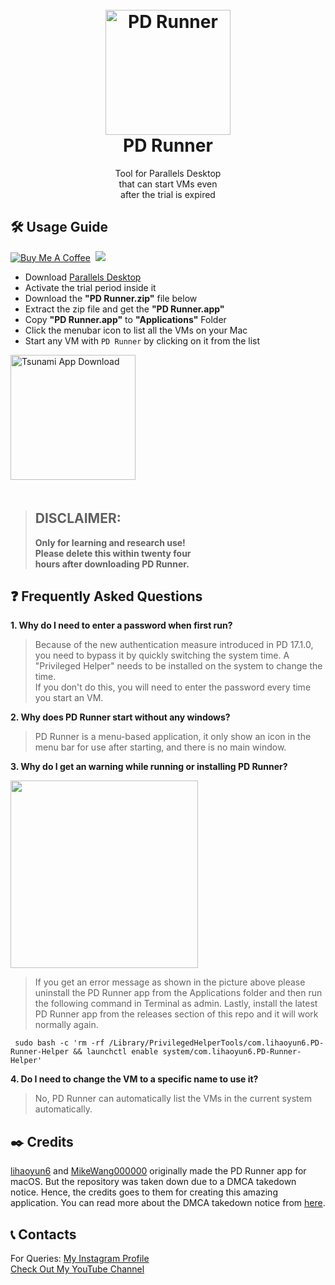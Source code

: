 <h1 align="center">
  <br>
  <a href="https://github.com/DopeSatan/PD-Runner">
  <img src="https://bit.ly/3PB8V85" width="200" height="200"
  alt="PD Runner">
  </a><br>
  PD Runner
  <br>
</h1>
 
<p align="center">Tool for Parallels Desktop<br>
  that can start VMs even<br>
  after the trial is expired</p>

## 🛠 Usage Guide
[![Buy Me A Coffee](https://img.shields.io/open-vsx/stars/redhat/java?color=D8B024&label=buy%20me%20a%20coffee&style=plastic)](https://www.buymeacoffee.com/utsanjan)‎ ‎
[![](https://img.shields.io/github/license/DopeSatan/PD-Runner?logoColor=red&style=plastic)](https://github.com/utsanjan/Tsunami-Bomber-Android/blob/main/LICENSE)‎ ‎ <br>
- Download [Parallels Desktop](https://www.parallels.com/eu/)
- Activate the trial period inside it
- Download the **"PD Runner.zip"** file below
- Extract the zip file and get the **"PD Runner.app"**
- Copy **"PD Runner.app"** to **"Applications"** Folder
- Click the menubar icon to list all the VMs on your Mac
- Start any VM with `PD Runner` by clicking on it from the list<br>

<a href="https://github.com/DopeSatan/PD-Runner/releases">
<img src="https://bit.ly/3Ee49cs" alt="Tsunami App Download" width="200"></a><br>ㅤ

> ## DISCLAIMER:
> **Only for learning and research use!<br>
> Please delete this within twenty four<br>
> hours after downloading PD Runner.**

## ❓ Frequently Asked Questions
**1. Why do I need to enter a password when first run?**  
> Because of the new authentication measure introduced in PD 17.1.0, you need to bypass it by quickly switching the system time. A "Privileged Helper" needs to be installed on the system to change the time.  
> If you don't do this, you will need to enter the password every time you start an VM.  

**2. Why does PD Runner start without any windows?**  
>PD Runner is a menu-based application, it only show an icon in the menu bar for use after starting, and there is no main window.  

**3.  Why do I get an warning while running or installing PD Runner?**  

<img width="300" src="https://blogger.googleusercontent.com/img/b/R29vZ2xl/AVvXsEjnlV0m-2so4STjDi4U1OzyvKfOCcBaLVALyEFrA7x0eQOpf3e65vVObqTCROX7HppyNTOJBufUj34VasxPw6QEbPkdo_XklYiLIlY6XHJcyCFhZi9umw4DKV3OVKousZphozKeKBgLqmTz5-ONfYPy6Kj3bqpO9uEYeBnU_Ld5wEMVW_MTFy7HcpAm/s16000/184446703-2696af41-f626-4dfd-a5a0-b4e54865bd19-modified.png" /> 

> If you get an error message as shown in the picture above please uninstall the PD Runner app from the Applications folder and then run the following command in Terminal as admin. Lastly, install the latest PD Runner app from the releases section of this repo and it will work normally again. 
```
 sudo bash -c 'rm -rf /Library/PrivilegedHelperTools/com.lihaoyun6.PD-Runner-Helper && launchctl enable system/com.lihaoyun6.PD-Runner-Helper'
```

**4. Do I need to change the VM to a specific name to use it?**  
> No, PD Runner can automatically list the VMs in the current system automatically.

## ✒️ Credits
[lihaoyun6](https://github.com/lihaoyun6/) and [MikeWang000000](https://github.com/MikeWang000000/) originally made the PD Runner app for macOS. But the repository was taken down due to a DMCA takedown notice. Hence, the credits goes to them for creating this amazing application. You can read more about the DMCA takedown notice from [here](https://github.com/github/dmca/blob/master/2022/01/2022-01-19-parallels.md).

## 📞 Contacts
For Queries: [My Instagram Profile](https://www.instagram.com/utsanjan/)  
[Check Out My YouTube Channel](https://www.youtube.com/DopeSatan)

